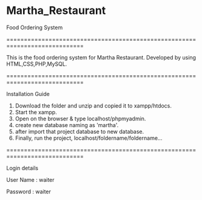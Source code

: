 # Martha_Restaurant
Food Ordering System

============================================================================

This is the food ordering system for Martha Restaurant. Developed by using HTML,CSS,PHP,MySQL. 

============================================================================

Installation Guide

01. Download the folder and unzip and copied it to xampp/htdocs.
02. Start the xampp. 
03. Open on the browser & type localhost/phpmyadmin.
04. create new database naming as 'martha'.
05. after import that project database to new database.
06. Finally, run the project, localhost/foldername/foldername...

============================================================================

Login details

User Name : waiter

Password : waiter

